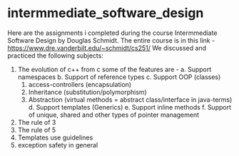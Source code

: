 # intermmediate_software_design
Here are the assignments i completed during the course Intermmediate Software Design by Douglas Schmidt.
The entire course is in this link - https://www.dre.vanderbilt.edu/~schmidt/cs251/
We discussed and practiced the following subjects:
1.	The evolution of c++ from c
    some of the features are - 
  a.	Support namespaces
  b.	Support of reference types 
  c.	Support OOP (classes)
    1)	access-controllers (encapsulation)
    2)	Inheritance (substitution/polymorphism)
    3)	Abstraction (virtual methods = abstract class/interface in java-terms)
  d.	Support templates (Generics)
  e.	Support inline methods
  f.	Support of unique, shared and other types of pointer management
2.	The rule of 3
3.	The rule of 5
4.	Templates use guidelines
5.	exception safety in general
